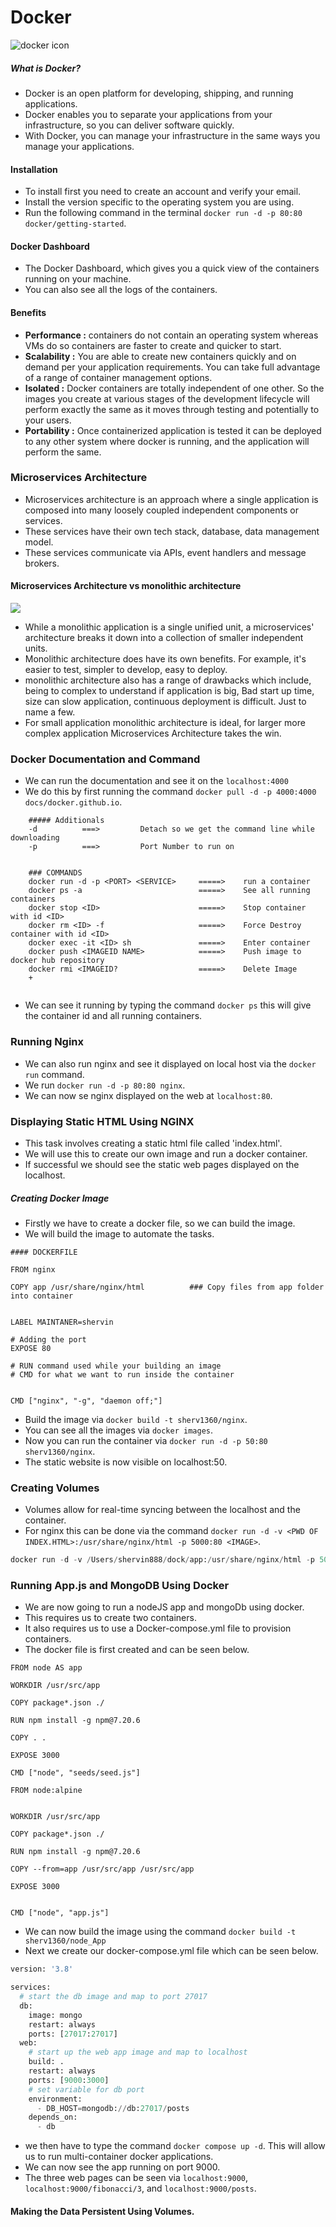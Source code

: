 # Docker

![docker icon](image.png)


##### What is Docker?

- Docker is an open platform for developing, shipping, and running applications. 
- Docker enables you to separate your applications from your infrastructure, so you can deliver software quickly.
-  With Docker, you can manage your infrastructure in the same ways you manage your applications.


#### Installation

- To install first you need to create an account and verify your email.
- Install the version specific to the operating system you are using.
- Run the following command in the terminal `docker run -d -p 80:80 docker/getting-started`.

#### Docker Dashboard

- The Docker Dashboard, which gives you a quick view of the containers running on your machine.
- You can also see all the logs of the containers.

#### Benefits

- <strong>Performance :</strong> containers do not contain an operating system whereas VMs do so containers are faster to create and quicker to start.
- <strong>Scalability :</strong> You are able to create new containers quickly and on demand per your application requirements. You can take full advantage of a range of container management options.
 - <strong>Isolated :</strong> Docker containers are totally independent of one other. So the images you create at various stages of the development lifecycle will perform exactly the same as it moves through testing and potentially to your users.
- <strong>Portability :</strong> Once containerized application is tested it can be deployed to any other system where docker is running, and the application will perform the same.


### Microservices Architecture

- Microservices architecture is an approach where a single application is composed into many loosely coupled independent components or services.
- These services have their own tech stack, database, data management model.
- These services communicate via APIs, event handlers and message brokers.


#### Microservices Architecture vs monolithic architecture

![](img.jpg)

- While a monolithic application is a single unified unit, a microservices' architecture breaks it down into a collection of smaller independent units.
- Monolithic architecture does have its own benefits. For example, it's easier to test, simpler to develop, easy to deploy.
- monolithic architecture also has a range of drawbacks which include, being to complex to understand if application is big, Bad start up time, size can slow application, continuous deployment is difficult. Just to name a few.
- For small application monolithic architecture is ideal, for larger more complex application Microservices Architecture takes the win.


### Docker Documentation and Command

- We can run the documentation and see it on the `localhost:4000`
- We do this by first running the command `docker pull -d -p 4000:4000 docs/docker.github.io`.

```
    ##### Additionals
    -d          ===>         Detach so we get the command line while downloading
    -p          ===>         Port Number to run on
    
    
    ### COMMANDS
    docker run -d -p <PORT> <SERVICE>     =====>    run a container
    docker ps -a                          =====>    See all running containers
    docker stop <ID>                      =====>    Stop container with id <ID>
    docker rm <ID> -f                     =====>    Force Destroy container with id <ID>
    docker exec -it <ID> sh               =====>    Enter container
    docker push <IMAGEID NAME>            =====>    Push image to docker hub repository
    docker rmi <IMAGEID?                  =====>    Delete Image
    +
    
```



- We can see it running by typing the command `docker ps` this will give the container id and all running containers.

### Running Nginx

- We can also run nginx and see it displayed on local host via the `docker run` command.
- We run `docker run -d -p 80:80 nginx`.
- We can now se nginx displayed on the web at `localhost:80`.

### Displaying Static HTML Using NGINX

- This task involves creating a static html file called 'index.html'.
- We will use this to create our own image and run a docker container.
- If successful we should see the static web pages displayed on the localhost.

##### Creating Docker Image

- Firstly we have to create a docker file, so we can build the image.
- We will build the image to automate the tasks.
 

```
#### DOCKERFILE

FROM nginx

COPY app /usr/share/nginx/html          ### Copy files from app folder into container
 

LABEL MAINTANER=shervin

# Adding the port
EXPOSE 80

# RUN command used while your building an image
# CMD for what we want to run inside the container


CMD ["nginx", "-g", "daemon off;"]
```

- Build the image via `docker build -t sherv1360/nginx`.
- You can see all the images via `docker images`.
- Now you can run the container via `docker run -d -p 50:80 sherv1360/nginx`.
- The static website is now visible on localhost:50.



### Creating Volumes 

- Volumes allow for real-time syncing between the localhost and the container.
- For nginx this can be done via the command `docker run -d -v <PWD OF INDEX.HTML>:/usr/share/nginx/html -p 5000:80 <IMAGE>`.

```python
docker run -d -v /Users/shervin888/dock/app:/usr/share/nginx/html -p 5000:80 <sherv1360/nginx>
```


### Running App.js and MongoDB Using Docker

- We are now going to run a nodeJS app and mongoDb using docker.
- This requires us to create two containers. 
- It also requires us to use a Docker-compose.yml file to provision containers.
- The docker file is first created and can be seen below.

```
FROM node AS app

WORKDIR /usr/src/app

COPY package*.json ./

RUN npm install -g npm@7.20.6

COPY . .

EXPOSE 3000

CMD ["node", "seeds/seed.js"]

FROM node:alpine


WORKDIR /usr/src/app

COPY package*.json ./

RUN npm install -g npm@7.20.6

COPY --from=app /usr/src/app /usr/src/app

EXPOSE 3000


CMD ["node", "app.js"]

```
- We can now build the image using the command `docker build -t sherv1360/node_App`
- Next we create our docker-compose.yml file which can be seen below.

```python
version: '3.8'

services:
  # start the db image and map to port 27017
  db:
    image: mongo
    restart: always
    ports: [27017:27017]
  web:
    # start up the web app image and map to localhost
    build: .
    restart: always
    ports: [9000:3000]
    # set variable for db port
    environment:
      - DB_HOST=mongodb://db:27017/posts
    depends_on:
      - db

```

- we then have to type the command `docker compose up -d`. This will allow us to run multi-container docker applications.
- We can now see the app running on port 9000.
- The three web pages can be seen via `localhost:9000`, `localhost:9000/fibonacci/3`, and `localhost:9000/posts`.


#### Making the Data Persistent Using Volumes.


